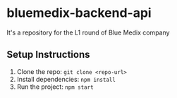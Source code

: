 # bluemedix-backend-api
It's a repository for the L1 round of Blue Medix company

## Setup Instructions
1. Clone the repo: `git clone <repo-url>`
2. Install dependencies: `npm install`
3. Run the project: `npm start`
